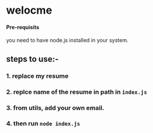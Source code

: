 # welocme

#### Pre-requisits

you need to have node.js installed in your system.

## steps to use:-

### 1. replace my resume

### 2. replce name of the resume in path in ```index.js```

### 3. from utils, add your own email.

### 4. then run ```node index.js```